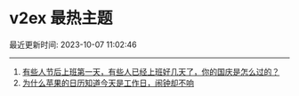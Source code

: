 # v2ex 最热主题

最近更新时间: 2023-10-07 11:02:46

--- 
1. [有些人节后上班第一天，有些人已经上班好几天了，你的国庆是怎么过的？](https://www.v2ex.com/t/979342) 
2. [为什么苹果的日历知道今天是工作日，闹钟却不响](https://www.v2ex.com/t/979350) 
